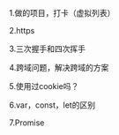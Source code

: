 
1.做的项目，打卡（虚拟列表）

2.https

3.三次握手和四次挥手

4.跨域问题，解决跨域的方案


5.使用过cookie吗？

6.var，const，let的区别

7.Promise

